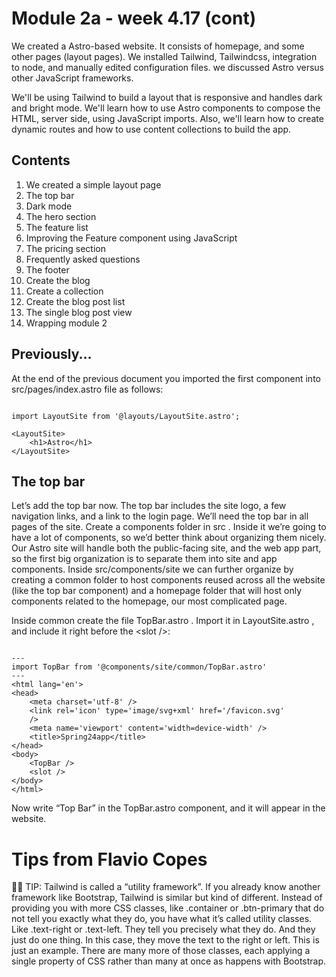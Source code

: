 # Module 2a - week 4.17 (cont)

We created a Astro-based website. It consists of homepage, and some other pages (layout pages). We installed Tailwind, Tailwindcss, integration to node, and manually edited configuration files.
we discussed Astro versus other JavaScript frameworks.

We'll be using Tailwind to build a layout that is responsive and handles dark and bright mode. We'll learn how to use Astro components to compose the HTML, server side, using JavaScript imports. Also, we'll learn how to create dynamic routes and how to use content collections to build the app.

## Contents

1. We created a simple layout page
1. The top bar
1. Dark mode
1. The hero section
1. The feature list
1. Improving the Feature component using JavaScript
1. The pricing section
1. Frequently asked questions
1. The footer
1. Create the blog
1. Create a collection
1. Create the blog post list
1. The single blog post view
1. Wrapping module 2

## Previously...

At the end of the previous document you imported the first component into src/pages/index.astro file as follows:

```

import LayoutSite from '@layouts/LayoutSite.astro';

<LayoutSite>
    <h1>Astro</h1>
</LayoutSite>

```

## The top bar

Let’s add the top bar now.
The top bar includes the site logo, a few navigation links, and a
link to the login page.
We’ll need the top bar in all pages of the site.
Create a components folder in src .
Inside it we’re going to have a lot of components, so we’d better
think about organizing them nicely.
Our Astro site will handle both the public-facing site, and the
web app part, so the first big organization is to separate them
into site and app components.
Inside src/components/site we can further organize by creating a
common folder to host components reused across all the website
(like the top bar component) and a homepage folder that will host only components related to the homepage, our most complicated
page.

Inside common create the file TopBar.astro .
Import it in LayoutSite.astro , and include it right before the
&lt;slot />:

```

---
import TopBar from '@components/site/common/TopBar.astro'
---
<html lang='en'>
<head>
    <meta charset='utf-8' />
    <link rel='icon' type='image/svg+xml' href='/favicon.svg'
    />
    <meta name='viewport' content='width=device-width' />
    <title>Spring24app</title>
</head>
<body>
    <TopBar />
    <slot />
</body>
</html>

```

Now write “Top Bar” in the TopBar.astro component, and it will
appear in the website.

# Tips from Flavio Copes

💁‍♂️ TIP: Tailwind is called a “utility framework”. If you already know another framework like Bootstrap, Tailwind is similar but kind of different. Instead of providing you with more CSS classes, like .container or .btn-primary that do not tell you exactly what they do, you have what it’s called utility classes. Like .text-right or .text-left. They tell you precisely what they do. And they just do one thing. In this case, they move the text to the right or left. This is just an example. There are many more of those classes, each applying a single property of CSS rather than many at once as happens with Bootstrap.

```

```
